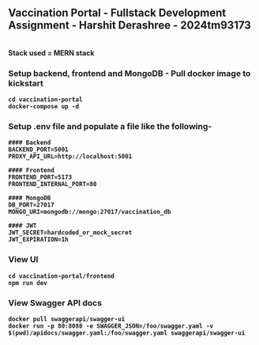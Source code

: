 <h2>Vaccination Portal - Fullstack Development Assignment - Harshit Derashree - 2024tm93173 </h2>
<br> <b>Stack used = MERN stack

### Setup backend, frontend and MongoDB - Pull docker image to kickstart
```console
cd vaccination-portal
docker-compose up -d
```
### Setup .env file and populate a file like the following-
```console
#### Backend
BACKEND_PORT=5001
PROXY_API_URL=http://localhost:5001

#### Frontend
FRONTEND_PORT=5173
FRONTEND_INTERNAL_PORT=80

#### MongoDB
DB_PORT=27017
MONGO_URI=mongodb://mongo:27017/vaccination_db

#### JWT
JWT_SECRET=hardcoded_or_mock_secret
JWT_EXPIRATION=1h
```
### View UI
```console
cd vaccination-portal/frontend
npm run dev
```
### View Swagger API docs
```console
docker pull swaggerapi/swagger-ui
docker run -p 80:8080 -e SWAGGER_JSON=/foo/swagger.yaml -v $(pwd)/apidocs/swagger.yaml:/foo/swagger.yaml swaggerapi/swagger-ui
```

